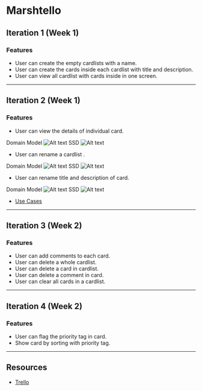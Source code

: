 # Marshtello

## Iteration 1 (Week 1)
### Features
- User can create the empty cardlists with a name.
- User can create the cards inside each cardlist with title and description.
- User can view all cardlist with cards inside in one screen.

----
## Iteration 2 (Week 1)
### Features
- User can view the details of individual card.

Domain Model
![Alt text](http://taweesoft.xyz/marshtello/images/iteration2/dm_card.png)
SSD
![Alt text](http://taweesoft.xyz/marshtello/images/iteration2/view_card.png)

- User can rename a cardlist .

Domain Model
![Alt text](http://taweesoft.xyz/marshtello/images/iteration2/dm_cardlist.png)
SSD
![Alt text](http://taweesoft.xyz/marshtello/images/iteration2/rename_cardlist.png)

- User can rename title and description of card.

Domain Model
![Alt text](http://taweesoft.xyz/marshtello/images/iteration2/dm_card.png)
SSD
![Alt text](http://taweesoft.xyz/marshtello/images/iteration2/edit_card_detail.png)

- [Use Cases](https://drive.google.com/file/d/0B7hNtjDh7rljNlFaMlp6WlVLY1U/view?usp=sharing)
----
## Iteration 3 (Week 2)
### Features
- User can add comments to each card.
- User can delete a whole cardlist.
- User can delete a card in cardlist.
- User can delete a comment in card.
- User can clear all cards in a cardlist.

----
## Iteration 4 (Week 2)
### Features
- User can flag the priority tag in card.
- Show card by sorting with priority tag.

----
## Resources
- [Trello](https://trello.com/b/iDobQ8QL/marshtello)



